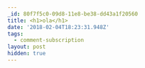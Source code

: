 ```yaml
---
_id: 80f7f5c0-09d8-11e8-be38-dd43a1f20560
title: <h1>ola</h1>
date: '2018-02-04T18:23:31.948Z'
tags:
  - comment-subscription
layout: post
hidden: true
---
```

 

